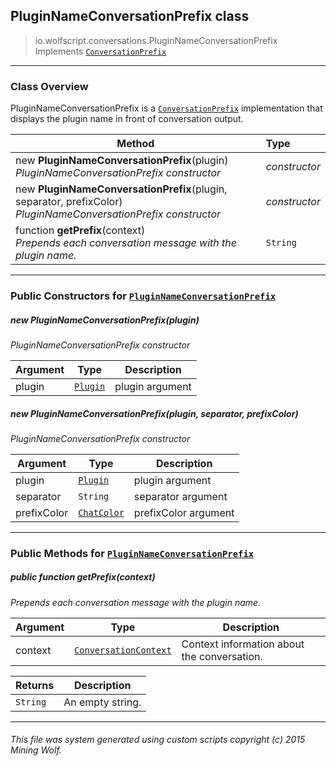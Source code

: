 ## PluginNameConversationPrefix __class__

>io.wolfscript.conversations.PluginNameConversationPrefix
>Implements [`ConversationPrefix`](ConversationPrefix.md)

---

### Class Overview

PluginNameConversationPrefix is a [`ConversationPrefix`](ConversationPrefix.md) implementation that displays the plugin name in front of conversation output.

Method | Type   
--- | :--- 
new __PluginNameConversationPrefix__(plugin) <br> _PluginNameConversationPrefix constructor_ | _constructor_
new __PluginNameConversationPrefix__(plugin, separator, prefixColor) <br> _PluginNameConversationPrefix constructor_ | _constructor_
 function __getPrefix__(context) <br> _Prepends each conversation message with the plugin name._ | `String`



---

### Public Constructors for [`PluginNameConversationPrefix`](PluginNameConversationPrefix.md)

##### <a id='pluginnameconversationprefix'></a>new __PluginNameConversationPrefix__(plugin) 

_PluginNameConversationPrefix constructor_

Argument | Type | Description  
--- | --- | --- 
plugin | [`Plugin`](../plugin/Plugin.md) | plugin argument

##### <a id='pluginnameconversationprefix'></a>new __PluginNameConversationPrefix__(plugin, separator, prefixColor) 

_PluginNameConversationPrefix constructor_

Argument | Type | Description  
--- | --- | --- 
plugin | [`Plugin`](../plugin/Plugin.md) | plugin argument
separator | `String` | separator argument
prefixColor | [`ChatColor`](../ChatColor.md) | prefixColor argument

---

### Public Methods for [`PluginNameConversationPrefix`](PluginNameConversationPrefix.md)

##### <a id='getprefix'></a>public  function __getPrefix__(context)

_Prepends each conversation message with the plugin name._

Argument | Type | Description  
--- | --- | --- 
context | [`ConversationContext`](ConversationContext.md) | Context information about the conversation.

Returns | Description
--- | --- 
`String` | An empty string.


---


###### This file was system generated using custom scripts copyright (c) 2015 Mining Wolf.
	


